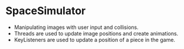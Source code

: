 # SpaceSimulator
- Manipulating images with user input and collisions.
- Threads are used to update image positions and create animations.
- KeyListeners are used to update a position of a piece in the game.
